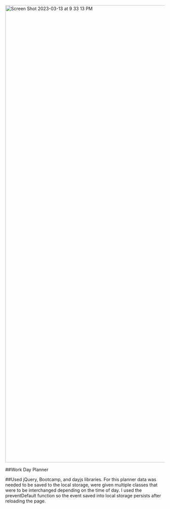 <img width="1440" alt="Screen Shot 2023-03-13 at 9 33 13 PM" src="https://user-images.githubusercontent.com/123196319/224880813-2e2a0c2c-3a1c-4cec-9331-968a0b942324.png">

##Work Day Planner

##Used jQuery, Bootcamp, and dayjs libraries. For this planner data was needed to be saved to the local storage, <divs> were given multiple classes that were to be interchanged depending on the time of day. I used the preventDefault function so the event saved into local storage persists after reloading the page. 
